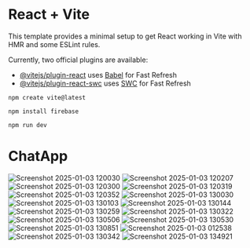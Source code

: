# React + Vite

This template provides a minimal setup to get React working in Vite with HMR and some ESLint rules.

Currently, two official plugins are available:

- [@vitejs/plugin-react](https://github.com/vitejs/vite-plugin-react/blob/main/packages/plugin-react/README.md) uses [Babel](https://babeljs.io/) for Fast Refresh
- [@vitejs/plugin-react-swc](https://github.com/vitejs/vite-plugin-react-swc) uses [SWC](https://swc.rs/) for Fast Refresh



```npm create vite@latest```

```npm install firebase```


```npm run dev```


#  ChatApp

![Screenshot 2025-01-03 120030](https://github.com/user-attachments/assets/f91198c5-644f-46e5-95c1-44aeb9e09aa5)
![Screenshot 2025-01-03 120207](https://github.com/user-attachments/assets/b510d6e0-5bb8-493e-b2ec-c84e469989ac)
![Screenshot 2025-01-03 120300](https://github.com/user-attachments/assets/4e66cde1-8d71-48b3-9369-fe6c7cba2f02)
![Screenshot 2025-01-03 120319](https://github.com/user-attachments/assets/3b1692da-133e-4bf8-8882-518ce50c1b0b)
![Screenshot 2025-01-03 120352](https://github.com/user-attachments/assets/a1841ad3-edb7-4291-b8c8-66f831755886)
![Screenshot 2025-01-03 130030](https://github.com/user-attachments/assets/1e7f1c33-d08b-48e2-b1c5-933557bace5c)
![Screenshot 2025-01-03 130103](https://github.com/user-attachments/assets/7c7adee9-3ae6-4691-9380-10baf1a7834f)
![Screenshot 2025-01-03 130144](https://github.com/user-attachments/assets/97cf445d-8d48-4869-a716-9ae6e9cad5be)
![Screenshot 2025-01-03 130259](https://github.com/user-attachments/assets/95749b73-51c7-4376-bd10-eed7e54fc192)
![Screenshot 2025-01-03 130322](https://github.com/user-attachments/assets/6396c0a2-0070-4ee9-936a-c451127a40a8)
![Screenshot 2025-01-03 130506](https://github.com/user-attachments/assets/7870e1fc-b0f2-4636-a355-50ebd9738361)
![Screenshot 2025-01-03 130530](https://github.com/user-attachments/assets/47b5ef93-4515-4fad-ac73-0ed0b259abe8)
![Screenshot 2025-01-03 130851](https://github.com/user-attachments/assets/41d4a4b5-33e8-45eb-90ae-c2f51518e9c5)
![Screenshot 2025-01-03 012538](https://github.com/user-attachments/assets/f103847f-b086-4a28-8dc6-6f5de28ea353)
![Screenshot 2025-01-03 130342](https://github.com/user-attachments/assets/82423da4-8f40-4bd3-a8c8-c1b29a5c9e0f)
![Screenshot 2025-01-03 134921](https://github.com/user-attachments/assets/f0526a6e-e939-41a5-bec2-2aea53e25b45)
